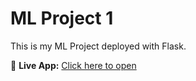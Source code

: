 # ML Project 1

This is my ML Project deployed with Flask.

🔗 **Live App:** [Click here to open](https://ml-project-1-8xhd.onrender.com)
